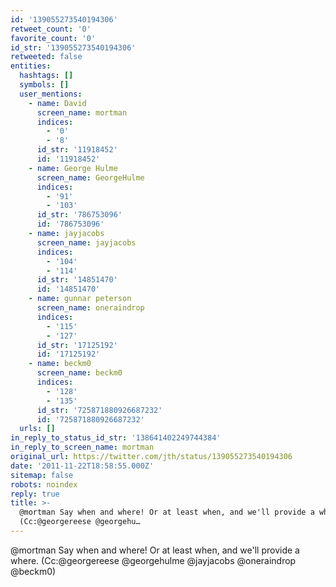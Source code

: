 ```yaml
---
id: '139055273540194306'
retweet_count: '0'
favorite_count: '0'
id_str: '139055273540194306'
retweeted: false
entities:
  hashtags: []
  symbols: []
  user_mentions:
    - name: David
      screen_name: mortman
      indices:
        - '0'
        - '8'
      id_str: '11918452'
      id: '11918452'
    - name: George Hulme
      screen_name: GeorgeHulme
      indices:
        - '91'
        - '103'
      id_str: '786753096'
      id: '786753096'
    - name: jayjacobs
      screen_name: jayjacobs
      indices:
        - '104'
        - '114'
      id_str: '14851470'
      id: '14851470'
    - name: gunnar peterson
      screen_name: oneraindrop
      indices:
        - '115'
        - '127'
      id_str: '17125192'
      id: '17125192'
    - name: beckm0
      screen_name: beckm0
      indices:
        - '128'
        - '135'
      id_str: '725871880926687232'
      id: '725871880926687232'
  urls: []
in_reply_to_status_id_str: '138641402249744384'
in_reply_to_screen_name: mortman
original_url: https://twitter.com/jth/status/139055273540194306
date: '2011-11-22T18:58:55.000Z'
sitemap: false
robots: noindex
reply: true
title: >-
  @mortman Say when and where! Or at least when, and we'll provide a where.
  (Cc:@georgereese @georgehu…
---
```


@mortman Say when and where! Or at least when, and we'll provide a where. (Cc:@georgereese @georgehulme @jayjacobs @oneraindrop @beckm0)